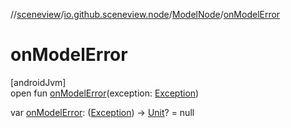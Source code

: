 //[sceneview](../../../index.md)/[io.github.sceneview.node](../index.md)/[ModelNode](index.md)/[onModelError](on-model-error.md)

# onModelError

[androidJvm]\
open fun [onModelError](on-model-error.md)(exception: [Exception](https://kotlinlang.org/api/latest/jvm/stdlib/kotlin/-exception/index.html))

var [onModelError](on-model-error.md): ([Exception](https://kotlinlang.org/api/latest/jvm/stdlib/kotlin/-exception/index.html)) -&gt; [Unit](https://kotlinlang.org/api/latest/jvm/stdlib/kotlin/-unit/index.html)? = null
